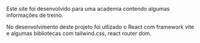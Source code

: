 Este site foi desenvolvido para uma academia contendo algumas informações de treino.

No desenvolvimento deste projeto foi utlizado o React com framework vite e algumas bibliotecas com tailwind.css, react router dom.
